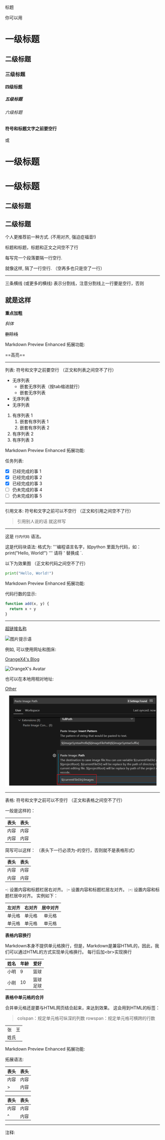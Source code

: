标题

你可以用

# 一级标题
## 二级标题
### 三级标题
#### 四级标题
##### 五级标题
###### 六级标题
#### 符号和标题文字之前要空行

或

一级标题
=======

一级标题
=

二级标题
-------

二级标题
-

个人更推荐前一种方式. (不用对齐, 强迫症福音!)


标题和标题，标题和正文之间空不了行

每写完一个段落要隔一行空行.

就像这样, 隔了一行空行.
（空再多也只是空了一行）

---
三条横线 (或更多的横线) 表示分割线，注意分割线上一行要是空行，否则

就是这样
---

**重点加粗**

*斜体*

~~删除线~~

Markdown Preview Enhanced 拓展功能:

==高亮==

---

列表:
符号和文字之前要空行
（正文和列表之间空不了行）

* 无序列表
  * 嵌套无序列表（按tab缩进就行）
  * 嵌套无序列表
* 无序列表
* 无序列表

1. 有序列表 1
   1. 嵌套有序列表 1
   2. 嵌套有序列表 2
2. 有序列表 2
3. 有序列表 3


Markdown Preview Enhanced 拓展功能:

任务列表:
- [x] 已经完成的事 1
- [x] 已经完成的事 2
- [x] 已经完成的事 3
- [ ] 仍未完成的事 4
- [ ] 仍未完成的事 5

---

引用文本:
符号和文字之前可以不空行
（正文和引用之间空不了行）

> 引用别人说的话
> 就这样写

---

这是 `行内代码` 语法。

这是代码块语法:
格式为:
'''编程语言名字，如python
里面为代码，如：
print("Hello, World!")
'''
请将 ' 替换成 `.


以下为效果图
（正文和代码之间空不了行）


```python
print("Hello, World!")
```

Markdown Preview Enhanced 拓展功能:

代码行数的显示:

``` javascript {.line-numbers}
function add(x, y) {
  return x + y
}
```


---

[超链接名称](链接地址)

![图片提示语](图片地址)

例如, 可以使用网址和图床:

[OrangeX4's Blog](https://orangex4.cool/)

![OrangeX's Avatar](https://orangex4.cool/images/icons/profile.jpg)

也可以在本地用相对地址:

[Other](other.md)

![ggg](image/2021-05-11-16-28-00.png)

---

表格:
符号和文字之前可以不空行
（正文和表格之间空不了行）

一般是这样的：

| 表头 | 表头 |
| ---- | ---- |
| 内容 | 内容 |
| 内容 | 内容 |

简写可以这样：
（表头下一行必须为-的空行，否则就不是表格形式）

表头|表头
-|-
内容|内容
内容|内容


-: 设置内容和标题栏居右对齐。
:- 设置内容和标题栏居左对齐。
:-: 设置内容和标题栏居中对齐。
实例如下：

| 左对齐 | 右对齐 | 居中对齐 |
| :-----| ----: | :----: |
| 单元格 | 单元格 | 单元格 |
| 单元格 | 单元格 | 单元格 |

**表格内容换行**

Markdown本身不提供单元格换行，但是，Markdown是兼容HTML的，因此，我们可以通过HTML的方式实现单元格换行。
每行后加\<br>实现换行

| 姓名 | 年龄 |  爱好 |
| :-- | :-- | :-- |
| 小明 | 9 | 篮球 |
| 小刚 | 10 | 篮球 <br> 足球 |

**表格中单元格的合并**

合并单元格还是要与HTML网页结合起来，来达到效果。
这会用到HTML的标签：
> colspan：规定单元格可纵深的列数
rowspan：规定单元格可横跨的行数

<table>
    <tr>
        <td>张</td>
        <td>王</td>
    <tr>
    <tr>
        <td colspan="2">姓氏</td>
    <tr>
</table>


Markdown Preview Enhanced 拓展功能:

拓展语法:

| 表头 | 表头 |
| ---- | ---- |
| 内容 | 内容 |
| >   |内容  |

| 表头 | 表头 |
| ---- | ---- |
| 内容 | 内容 |
| ^    | 内容 |

---

注释:

<!-- 你看不见我 -->

<!-- 多行注释
就像这样 -->